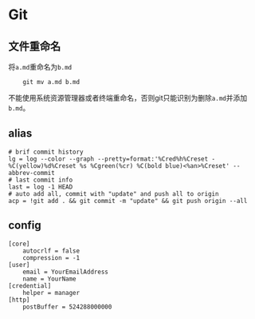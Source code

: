 # Git

## 文件重命名

将`a.md`重命名为`b.md`

```text
    git mv a.md b.md
```

不能使用系统资源管理器或者终端重命名，否则git只能识别为删除`a.md`并添加`b.md`。


## alias

```shell
# brif commit history
lg = log --color --graph --pretty=format:'%Cred%h%Creset -%C(yellow)%d%Creset %s %Cgreen(%cr) %C(bold blue)<%an>%Creset' --abbrev-commit
# last commit info
last = log -1 HEAD
# auto add all, commit with "update" and push all to origin
acp = !git add . && git commit -m "update" && git push origin --all
```

## config
```
[core]
    autocrlf = false
    compression = -1
[user]
    email = YourEmailAddress
    name = YourName
[credential]
    helper = manager
[http]
    postBuffer = 524288000000
```